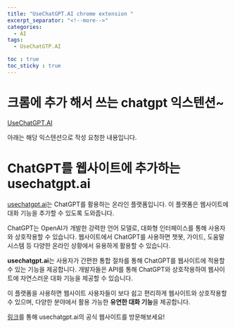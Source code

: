```yaml
---
title: "UseChatGPT.AI chrome extension "
excerpt_separator: "<!--more-->"
categories:
  - AI
tags:
  - UseChatGTP.AI

toc : true
toc_sticky : true
---
```


# 크롬에 추가 해서 쓰는 chatgpt 익스텐션~
[UseChatGPT.AI](https://www.usechatgpt.ai/)

아래는 해당 익스텐션으로 작성 요청한 내용입니다. 
# ChatGPT를 웹사이트에 추가하는 usechatgpt.ai

[usechatgpt.ai](https://www.usechatgpt.ai/)는 ChatGPT를 활용하는 온라인 플랫폼입니다. 이 플랫폼은 웹사이트에 대화 기능을 추가할 수 있도록 도와줍니다.

ChatGPT는 OpenAI가 개발한 강력한 언어 모델로, 대화형 인터페이스를 통해 사용자와 상호작용할 수 있습니다. 웹사이트에서 ChatGPT를 사용하면 챗봇, 가이드, 도움말 시스템 등 다양한 온라인 상황에서 유용하게 활용할 수 있습니다.

**usechatgpt.ai**는 사용자가 간편한 통합 절차를 통해 ChatGPT를 웹사이트에 적용할 수 있는 기능을 제공합니다. 개발자들은 API를 통해 ChatGPT와 상호작용하여 웹사이트에 자연스러운 대화 기능을 제공할 수 있습니다.

이 플랫폼을 사용하면 웹사이트 사용자들이 보다 쉽고 편리하게 웹사이트와 상호작용할 수 있으며, 다양한 분야에서 활용 가능한 **유연한 대화 기능**을 제공합니다.

[링크](https://www.usechatgpt.ai/)를 통해 usechatgpt.ai의 공식 웹사이트를 방문해보세요!
